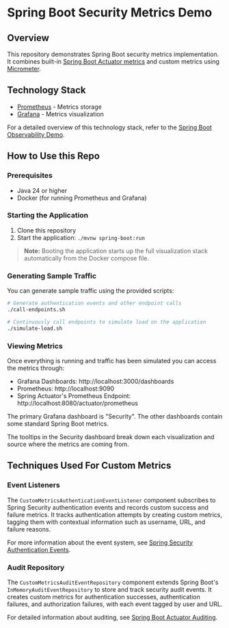 # Spring Boot Security Metrics Demo

## Overview

This repository demonstrates Spring Boot security metrics implementation. It combines
built-in [Spring Boot Actuator metrics](https://docs.spring.io/spring-boot/reference/actuator/metrics.html) 
and custom metrics using [Micrometer](https://micrometer.io/).

## Technology Stack

- [Prometheus](https://prometheus.io/docs/introduction/overview/) - Metrics storage
- [Grafana](https://grafana.com/docs/) - Metrics visualization

For a detailed overview of this technology stack, refer to
the [Spring Boot Observability Demo](https://github.com/JamesMcMahon/spring-boot-demo-observability).

## How to Use this Repo

### Prerequisites

- Java 24 or higher
- Docker (for running Prometheus and Grafana)

### Starting the Application

1. Clone this repository
2. Start the application: `./mvnw spring-boot:run`

> **Note:** Booting the application starts up the full visualization stack automatically from the Docker compose file.

### Generating Sample Traffic

You can generate sample traffic using the provided scripts:

```bash
# Generate authentication events and other endpoint calls
./call-endpoints.sh

# Continuously call endpoints to simulate load on the application
./simulate-load.sh
```

### Viewing Metrics

Once everything is running and traffic has been simulated you can access the metrics through:

- Grafana Dashboards: http://localhost:3000/dashboards
- Prometheus: http://localhost:9090
- Spring Actuator's Prometheus Endpoint: http://localhost:8080/actuator/prometheus

The primary Grafana dashboard is "Security". The other dashboards contain some standard Spring Boot metrics.

The tooltips in the Security dashboard break down each visualization and source where the metrics are coming from.

## Techniques Used For Custom Metrics

### Event Listeners

The `CustomMetricsAuthenticationEventListener` component subscribes to Spring Security authentication events and records
custom success and failure metrics. It tracks authentication attempts by creating custom metrics, tagging them with
contextual information
such as username, URL, and failure reasons.

For more information about the event system,
see [Spring Security Authentication Events](https://docs.spring.io/spring-security/reference/servlet/authentication/events.html).

### Audit Repository

The `CustomMetricsAuditEventRepository` component extends Spring Boot's `InMemoryAuditEventRepository` to store and
track security audit events. It creates custom metrics for authentication successes, authentication failures, and
authorization failures, with each event tagged by user and URL.

For detailed information about auditing,
see [Spring Boot Actuator Auditing](https://docs.spring.io/spring-boot/reference/actuator/auditing.html).